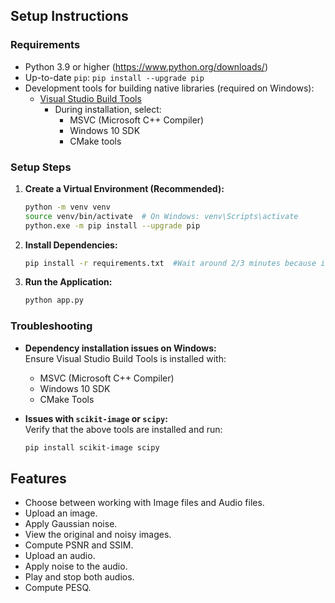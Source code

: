 ## Setup Instructions

### Requirements
- Python 3.9 or higher (https://www.python.org/downloads/)
- Up-to-date `pip`: `pip install --upgrade pip`
- Development tools for building native libraries (required on Windows):
  - [Visual Studio Build Tools](https://visualstudio.microsoft.com/visual-cpp-build-tools/)
    - During installation, select:
      - MSVC (Microsoft C++ Compiler)
      - Windows 10 SDK
      - CMake tools

### Setup Steps
1. **Create a Virtual Environment (Recommended):**
    ```bash
    python -m venv venv
    source venv/bin/activate  # On Windows: venv\Scripts\activate
    python.exe -m pip install --upgrade pip
    ```

2. **Install Dependencies:**
    ```bash
    pip install -r requirements.txt  #Wait around 2/3 minutes because it takes a while, dont Interrupt
    ```

3. **Run the Application:**
    ```bash
    python app.py
    ```

### Troubleshooting
- **Dependency installation issues on Windows:**  
  Ensure Visual Studio Build Tools is installed with:
  - MSVC (Microsoft C++ Compiler)
  - Windows 10 SDK
  - CMake Tools  

- **Issues with `scikit-image` or `scipy`:**  
  Verify that the above tools are installed and run:
  ```bash
  pip install scikit-image scipy


## Features
- Choose between working with Image files and Audio files.
- Upload an image.
- Apply Gaussian noise.
- View the original and noisy images.
- Compute PSNR and SSIM.
- Upload an audio.
- Apply noise to the audio.
- Play and stop both audios.
- Compute PESQ.



